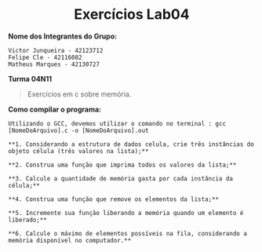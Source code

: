 <h1 align="center"> Exercícios Lab04</h1>

**Nome dos Integrantes do Grupo:**
```
Victor Junqueira - 42123712
Felipe Cle - 42116082
Matheus Marques - 42130727
```

**Turma 04N11**



> Exercícios em c sobre memória.


**Como compilar o programa:**

```
Utilizando o GCC, devemos utilizar o comando no terminal : gcc [NomeDoArquivo].c -o [NomeDoArquivo].out
```

```
**1. Considerando a estrutura de dados celula, crie três instâncias do objeto célula (três valores na lista);**
```
```
**2. Construa uma função que imprima todos os valores da lista;**
```
```
**3. Calcule a quantidade de memória gasta por cada instância da célula;**
```
```
**4. Construa uma função que remove os elementos da lista;**
```
```
**5. Incremente sua função liberando a memória quando um elemento é liberado;**
```
```
**6. Calcule o máximo de elementos possíveis na fila, considerando a memória disponível no computador.**
```
